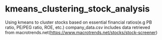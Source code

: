 # kmeans_clustering_stock_analysis
Using kmeans to cluster stocks based on essential financial ratios(e.g PB ratio, PE/PEG ratio, ROE, etc.)
company_data.csv includes data retrieved from macrotrends.net(https://www.macrotrends.net/stocks/stock-screener)
